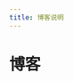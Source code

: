 ```yaml
---
title: 博客说明
---
```


<script setup>
import Archives from '../../.vitepress/components/Archives.vue';
</script>

# 博客

<Archives />
